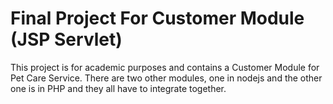 # Final Project For Customer Module (JSP Servlet)
This project is for academic purposes and contains a Customer Module for Pet Care Service. 
There are two other modules, one in nodejs and the other one is in PHP and they all have to integrate together.  